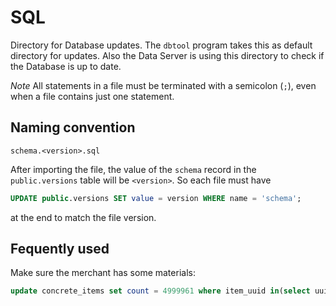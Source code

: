 # SQL

Directory for Database updates. The `dbtool` program takes this as default directory
for updates. Also the Data Server is using this directory to check if the Database
is up to date.

*Note* All statements in a file must be terminated with a semicolon (`;`), even
when a file contains just one statement.

## Naming convention

~~~plain
schema.<version>.sql
~~~

After importing the file, the value of the `schema` record in the `public.versions`
table will be `<version>`. So each file must have
~~~sql
UPDATE public.versions SET value = version WHERE name = 'schema';
~~~
at the end to match the file version.

## Fequently used

Make sure the merchant has some materials:

~~~sql
update concrete_items set count = 4999961 where item_uuid in(select uuid from game_items where type = 1000) and storage_place = 5
~~~
